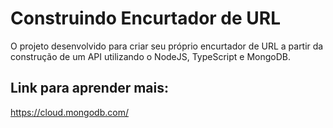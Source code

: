#  Construindo Encurtador de URL

O projeto desenvolvido para criar seu próprio encurtador de URL a partir da construção de um API utilizando o NodeJS, TypeScript e MongoDB.

## Link para aprender mais:
https://cloud.mongodb.com/


